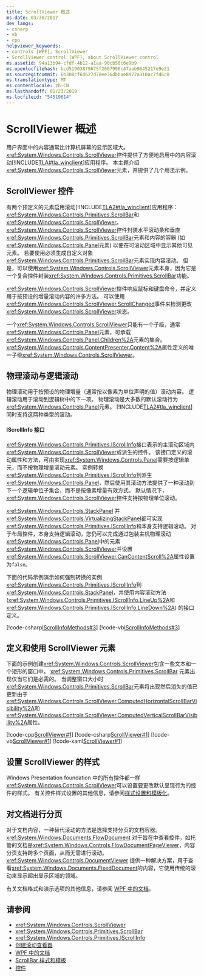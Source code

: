 ```yaml
---
title: ScrollViewer 概述
ms.date: 03/30/2017
dev_langs:
- csharp
- vb
- cpp
helpviewer_keywords:
- controls [WPF], ScrollViewer
- ScrollViewer control [WPF], about ScrollViewer control
ms.assetid: 94a13b94-cfdf-4b12-a1aa-90cb50c6e9b9
ms.openlocfilehash: bcd51903879675f2607996c47aab9645217e9e21
ms.sourcegitcommit: 6b308cf6d627d78ee36dbbae8972a310ac7fd6c8
ms.translationtype: MT
ms.contentlocale: zh-CN
ms.lasthandoff: 01/23/2019
ms.locfileid: "54519614"
---
```

# <a name="scrollviewer-overview"></a>ScrollViewer 概述
用户界面中的内容通常比计算机屏幕的显示区域大。 <xref:System.Windows.Controls.ScrollViewer>控件提供了方便地启用中的内容滚动[!INCLUDE[TLA#tla_winclient](../../../../includes/tlasharptla-winclient-md.md)]应用程序。 本主题介绍<xref:System.Windows.Controls.ScrollViewer>元素，并提供了几个用法示例。  
  
<a name="what_is_a_scrollviewer_element"></a>   
## <a name="the-scrollviewer-control"></a>ScrollViewer 控件  
 有两个预定义的元素启用滚动[!INCLUDE[TLA2#tla_winclient](../../../../includes/tla2sharptla-winclient-md.md)]应用程序：<xref:System.Windows.Controls.Primitives.ScrollBar>和<xref:System.Windows.Controls.ScrollViewer>。 <xref:System.Windows.Controls.ScrollViewer>控件封装水平滚动条和垂直<xref:System.Windows.Controls.Primitives.ScrollBar>元素和内容的容器 (如<xref:System.Windows.Controls.Panel>元素) 以便在可滚动区域中显示其他可见元素。 若要使用必须生成自定义对象<xref:System.Windows.Controls.Primitives.ScrollBar>元素实现内容滚动。 但是，可以使用<xref:System.Windows.Controls.ScrollViewer>元素本身，因为它是一个复合控件封装<xref:System.Windows.Controls.Primitives.ScrollBar>功能。  
  
 <xref:System.Windows.Controls.ScrollViewer>控件响应鼠标和键盘命令，并定义用于按预设的增量滚动内容的许多方法。 可以使用<xref:System.Windows.Controls.ScrollViewer.ScrollChanged>事件来检测更改<xref:System.Windows.Controls.ScrollViewer>状态。  
  
 一个<xref:System.Windows.Controls.ScrollViewer>只能有一个子级，通常<xref:System.Windows.Controls.Panel>元素，可承载<xref:System.Windows.Controls.Panel.Children%2A>元素的集合。 <xref:System.Windows.Controls.ContentPresenter.Content%2A>属性定义的唯一子级<xref:System.Windows.Controls.ScrollViewer>。  
  
<a name="scrollviewer_physical_vs_logical"></a>   
## <a name="physical-vs-logical-scrolling"></a>物理滚动与逻辑滚动  
 物理滚动用于按预设的物理增量（通常按以像素为单位声明的值）滚动内容。 逻辑滚动用于滚动到逻辑树中的下一项。 物理滚动是大多数的默认滚动行为<xref:System.Windows.Controls.Panel>元素。 [!INCLUDE[TLA2#tla_winclient](../../../../includes/tla2sharptla-winclient-md.md)] 同时支持这两种类型的滚动。  
  
#### <a name="the-iscrollinfo-interface"></a>IScrollInfo 接口  
 <xref:System.Windows.Controls.Primitives.IScrollInfo>接口表示的主滚动区域内<xref:System.Windows.Controls.ScrollViewer>或派生的控件。 该接口定义的滚动属性和方法，可由实现<xref:System.Windows.Controls.Panel>需要按逻辑单元，而不按物理增量滚动元素。 实例转换<xref:System.Windows.Controls.Primitives.IScrollInfo>到派生<xref:System.Windows.Controls.Panel>，然后使用其滚动方法提供了一种滚动到下一个逻辑单位子集合，而不是按像素增量有效方式。 默认情况下，<xref:System.Windows.Controls.ScrollViewer>控件支持按物理单位滚动。  
  
 <xref:System.Windows.Controls.StackPanel> 并<xref:System.Windows.Controls.VirtualizingStackPanel>都可实现<xref:System.Windows.Controls.Primitives.IScrollInfo>和本身支持逻辑滚动。 对于布局控件，本身支持逻辑滚动，您仍可以完成通过包装主机物理滚动<xref:System.Windows.Controls.Panel>中的元素<xref:System.Windows.Controls.ScrollViewer>并设置<xref:System.Windows.Controls.ScrollViewer.CanContentScroll%2A>属性设置为`false`。  
  
 下面的代码示例演示如何强制转换的实例<xref:System.Windows.Controls.Primitives.IScrollInfo>到<xref:System.Windows.Controls.StackPanel>，并使用内容滚动方法 (<xref:System.Windows.Controls.Primitives.IScrollInfo.LineUp%2A>和<xref:System.Windows.Controls.Primitives.IScrollInfo.LineDown%2A>) 的接口定义。  
  
 [!code-csharp[IScrollInfoMethods#3](../../../../samples/snippets/csharp/VS_Snippets_Wpf/IScrollInfoMethods/CSharp/Window1.xaml.cs#3)]
 [!code-vb[IScrollInfoMethods#3](../../../../samples/snippets/visualbasic/VS_Snippets_Wpf/IScrollInfoMethods/VisualBasic/Window1.xaml.vb#3)]  
  
<a name="scrollviewer_markup_syntax_and_sample"></a>   
## <a name="defining-and-using-a-scrollviewer-element"></a>定义和使用 ScrollViewer 元素  
 下面的示例创建<xref:System.Windows.Controls.ScrollViewer>包含一些文本和一个矩形的窗口中。 <xref:System.Windows.Controls.Primitives.ScrollBar> 元素出现仅当它们是必需的。 当调整窗口大小时<xref:System.Windows.Controls.Primitives.ScrollBar>元素将出现然后消失的值已更新由于<xref:System.Windows.Controls.ScrollViewer.ComputedHorizontalScrollBarVisibility%2A>和<xref:System.Windows.Controls.ScrollViewer.ComputedVerticalScrollBarVisibility%2A>属性。  
  
 [!code-cpp[ScrollViewer#1](../../../../samples/snippets/cpp/VS_Snippets_Wpf/ScrollViewer/CPP/ScrollViewer_wcp.cpp#1)]
 [!code-csharp[ScrollViewer#1](../../../../samples/snippets/csharp/VS_Snippets_Wpf/ScrollViewer/CSharp/ScrollViewer_wcp.cs#1)]
 [!code-vb[ScrollViewer#1](../../../../samples/snippets/visualbasic/VS_Snippets_Wpf/ScrollViewer/VisualBasic/ScrollViewer.vb#1)]
 [!code-xaml[ScrollViewer#1](../../../../samples/snippets/xaml/VS_Snippets_Wpf/ScrollViewer/XAML/Pane1.xaml#1)]  
  
<a name="scrollviewer_styling_scrollviewer"></a>   
## <a name="styling-a-scrollviewer"></a>设置 ScrollViewer 的样式  
 Windows Presentation foundation 中的所有控件都一样<xref:System.Windows.Controls.ScrollViewer>可以设置要更改默认呈现行为的控件的样式。 有关控件样式设置的其他信息，请参阅[样式设置和模板化](../../../../docs/framework/wpf/controls/styling-and-templating.md)。  
  
<a name="scrollviewer_scroll_vs_paginate"></a>   
## <a name="paginating-documents"></a>对文档进行分页  
 对于文档内容，一种替代滚动的方法是选择支持分页的文档容器。 <xref:System.Windows.Documents.FlowDocument> 对于旨在中查看控件，如托管的文档是<xref:System.Windows.Controls.FlowDocumentPageViewer>，内容分页支持跨多个页面，从而无需进行滚动。 <xref:System.Windows.Controls.DocumentViewer> 提供一种解决方案，用于查看<xref:System.Windows.Documents.FixedDocument>的内容，它使用传统的滚动来显示超出显示区域的领域。  
  
 有关文档格式和演示选项的其他信息，请参阅 [WPF 中的文档](../../../../docs/framework/wpf/advanced/documents-in-wpf.md)。  
  
## <a name="see-also"></a>请参阅
- <xref:System.Windows.Controls.ScrollViewer>
- <xref:System.Windows.Controls.Primitives.ScrollBar>
- <xref:System.Windows.Controls.Primitives.IScrollInfo>
- [创建滚动查看器](https://msdn.microsoft.com/library/c8e46af7-b417-441b-aa30-791cbdbd43ef)
- [WPF 中的文档](../../../../docs/framework/wpf/advanced/documents-in-wpf.md)
- [ScrollBar 样式和模板](../../../../docs/framework/wpf/controls/scrollbar-styles-and-templates.md)
- [控件](../../../../docs/framework/wpf/advanced/optimizing-performance-controls.md)
